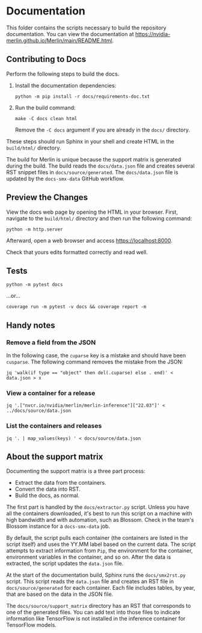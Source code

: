 # Documentation

This folder contains the scripts necessary to build the repository
documentation. You can view the documentation at
<https://nvidia-merlin.github.io/Merlin/main/README.html>.

## Contributing to Docs

Perform the following steps to build the docs.

1. Install the documentation dependencies:

   ```shell
   python -m pip install -r docs/requirements-doc.txt
   ```

1. Run the build command:

   ```shell
   make -C docs clean html
   ```

   Remove the `-C docs` argument if you are already in the `docs/` directory.

These steps should run Sphinx in your shell and create HTML in the `build/html/`
directory.

The build for Merlin is unique because the support matrix is generated during
the build.
The build reads the `docs/data.json` file and creates several RST snippet files
in `docs/source/generated`.
The `docs/data.json` file is updated by the `docs-smx-data` GitHub workflow.

## Preview the Changes

View the docs web page by opening the HTML in your browser. First, navigate to
the `build/html/` directory and then run the following command:

```shell
python -m http.server
```

Afterward, open a web browser and access <https://localhost:8000>.

Check that yours edits formatted correctly and read well.

## Tests

```shell
python -m pytest docs
```
...or...

```shell
coverage run -m pytest -v docs && coverage report -m
```

## Handy notes

### Remove a field from the JSON

In the following case, the `cuparse` key is a mistake and should have been
`cusparse`.  The following command removes the mistake from the JSON:

```shell
jq 'walk(if type == "object" then del(.cuparse) else . end)' < data.json > x
```

### View a container for a release

```shell
jq '.["nvcr.io/nvidia/merlin/merlin-inference"]["22.03"]' < ../docs/source/data.json
```

### List the containers and releases

```shell
jq '. | map_values(keys) ' < docs/source/data.json
```

## About the support matrix

Documenting the support matrix is a three part process:

* Extract the data from the containers.
* Convert the data into RST.
* Build the docs, as normal.

The first part is handled by the `docs/extractor.py` script.
Unless you have all the containers downloaded, it's best to run
this script on a machine with high bandwidth and with automation, such as Blossom.
Check in the team's Blossom instance for a `docs-smx-data` job.

By default, the script pulls each container (the containers are listed in the
script itself) and uses the YY.MM label based on the current data.
The script attempts to extract information from `Pip`, the environment for
the container, environment variables in the container, and so on.
After the data is extracted, the script updates the `data.json` file.

At the start of the documentation build, Sphinx runs the `docs/smx2rst.py` script.
This script reads the `data.json` file and creates an RST file in
`docs/source/generated` for each container.
Each file includes tables, by year, that are based on the data in the JSON file.

The `docs/source/support_matrix` directory has an RST that corresponds to one of
the generated files.
You can add text into those files to indicate information like TensorFlow is
not installed in the inference container for TensorFlow models.
